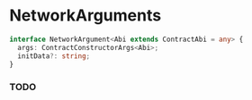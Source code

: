 # NetworkArguments

```ts
interface NetworkArgument<Abi extends ContractAbi = any> {
  args: ContractConstructorArgs<Abi>;
  initData?: string;
}
```

### TODO